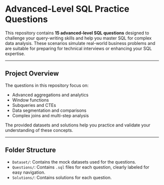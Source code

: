 # Advanced-Level SQL Practice Questions

This repository contains **15 advanced-level SQL questions** designed to challenge your query-writing skills and help you master SQL for complex data analysis.
These scenarios simulate real-world business problems and are suitable for preparing for technical interviews or enhancing your SQL expertise.

---

## **Project Overview**
The questions in this repository focus on:
- Advanced aggregations and analytics
- Window functions
- Subqueries and CTEs
- Data segmentation and comparisons
- Complex joins and multi-step analysis

The provided datasets and solutions help you practice and validate your understanding of these concepts.

---

## **Folder Structure**
- `Dataset/`: Contains the mock datasets used for the questions.
- `Questions/`: Contains `.sql` files for each question, clearly labeled for easy navigation.
- `Solutions/`: Contains solutions for each question.
